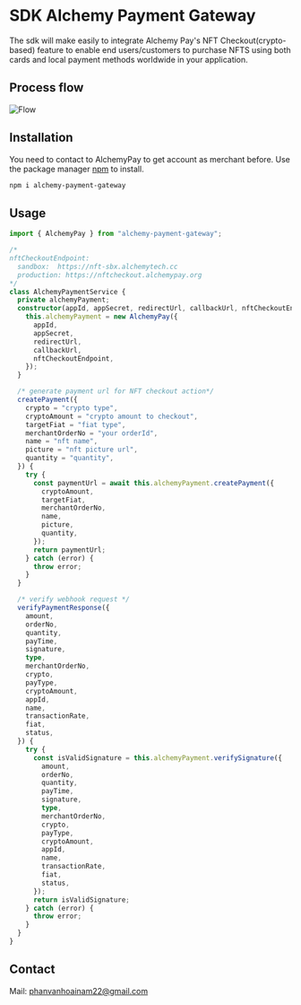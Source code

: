 # SDK Alchemy Payment Gateway

The sdk will make easily to integrate Alchemy Pay's NFT Checkout(crypto-based) feature to enable end users/customers to purchase NFTS using both cards and local payment methods worldwide in your application.

## Process flow

![Flow](https://files.readme.io/26a2353-Flowchart-2.jpg)

## Installation

You need to contact to AlchemyPay to get account as merchant before.
Use the package manager [npm](https://www.npmjs.com/) to install.

```bash
npm i alchemy-payment-gateway
```

## Usage

```typescript
import { AlchemyPay } from "alchemy-payment-gateway";

/* 
nftCheckoutEndpoint: 
  sandbox:  https://nft-sbx.alchemytech.cc
  production: https://nftcheckout.alchemypay.org
*/
class AlchemyPaymentService {
  private alchemyPayment;
  constructor(appId, appSecret, redirectUrl, callbackUrl, nftCheckoutEndpoint) {
    this.alchemyPayment = new AlchemyPay({
      appId,
      appSecret,
      redirectUrl,
      callbackUrl,
      nftCheckoutEndpoint,
    });
  }

  /* generate payment url for NFT checkout action*/
  createPayment({
    crypto = "crypto type",
    cryptoAmount = "crypto amount to checkout",
    targetFiat = "fiat type",
    merchantOrderNo = "your orderId",
    name = "nft name",
    picture = "nft picture url",
    quantity = "quantity",
  }) {
    try {
      const paymentUrl = await this.alchemyPayment.createPayment({
        cryptoAmount,
        targetFiat,
        merchantOrderNo,
        name,
        picture,
        quantity,
      });
      return paymentUrl;
    } catch (error) {
      throw error;
    }
  }

  /* verify webhook request */
  verifyPaymentResponse({
    amount,
    orderNo,
    quantity,
    payTime,
    signature,
    type,
    merchantOrderNo,
    crypto,
    payType,
    cryptoAmount,
    appId,
    name,
    transactionRate,
    fiat,
    status,
  }) {
    try {
      const isValidSignature = this.alchemyPayment.verifySignature({
        amount,
        orderNo,
        quantity,
        payTime,
        signature,
        type,
        merchantOrderNo,
        crypto,
        payType,
        cryptoAmount,
        appId,
        name,
        transactionRate,
        fiat,
        status,
      });
      return isValidSignature;
    } catch (error) {
      throw error;
    }
  }
}
```
## Contact 
 Mail: phanvanhoainam22@gmail.com

